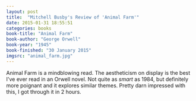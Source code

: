 ```yaml
---
layout: post
title:  "Mitchell Busby's Review of 'Animal Farm'"
date: 2015-01-31 18:55:51
categories: books
book-title: "Animal Farm"
book-author: "George Orwell"
book-year: "1945"
book-finished: "30 January 2015"
imgsrc: "animal_farm.jpg"
---
```

Animal Farm is a mindblowing read. The aestheticism on display is the best I've ever read in an Orwell novel. Not quite as *smart* as 1984, but definitely more poignant and it explores similar themes. Pretty darn impressed with this, I got through it in 2 hours.
